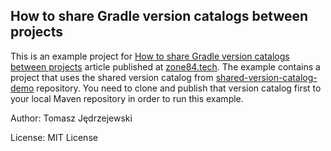 ## How to share Gradle version catalogs between projects

This is an example project for [How to share Gradle version catalogs between projects](https://zone84.tech/programming/how-to-share-gradle-version-catalogs-between-projects/)
article published at [zone84.tech](https://zone84.tech). The example contains a project that uses the shared
version catalog from [shared-version-catalog-demo](https://github.com/zone84-examples/shared-version-catalog-demo)
repository. You need to clone and publish that version catalog first to your local Maven repository in order
to run this example.

Author: Tomasz Jędrzejewski

License: MIT License

